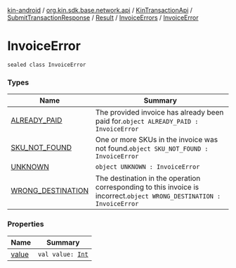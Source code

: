 [kin-android](../../../../../../index.md) / [org.kin.sdk.base.network.api](../../../../../index.md) / [KinTransactionApi](../../../../index.md) / [SubmitTransactionResponse](../../../index.md) / [Result](../../index.md) / [InvoiceErrors](../index.md) / [InvoiceError](./index.md)

# InvoiceError

`sealed class InvoiceError`

### Types

| Name | Summary |
|---|---|
| [ALREADY_PAID](-a-l-r-e-a-d-y_-p-a-i-d.md) | The provided invoice has already been paid for.`object ALREADY_PAID : InvoiceError` |
| [SKU_NOT_FOUND](-s-k-u_-n-o-t_-f-o-u-n-d.md) | One or more SKUs in the invoice was not found.`object SKU_NOT_FOUND : InvoiceError` |
| [UNKNOWN](-u-n-k-n-o-w-n.md) | `object UNKNOWN : InvoiceError` |
| [WRONG_DESTINATION](-w-r-o-n-g_-d-e-s-t-i-n-a-t-i-o-n.md) | The destination in the operation corresponding to this invoice is incorrect.`object WRONG_DESTINATION : InvoiceError` |

### Properties

| Name | Summary |
|---|---|
| [value](value.md) | `val value: `[`Int`](https://kotlinlang.org/api/latest/jvm/stdlib/kotlin/-int/index.html) |
